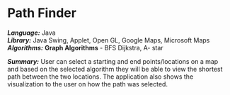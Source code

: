 # Path Finder

***Language:*** Java <br />
***Library:*** Java Swing, Applet, Open GL, Google Maps, Microsoft Maps <br />
***Algorithms:*** **Graph Algorithms** - BFS Dijkstra, A- star <br />

***Summary:***
 User can select a starting and end points/locations on a map and based on the selected algorithm they will be able to view the shortest path between the two locations.
 The application also shows the visualization to the user on how the path was selected. 


